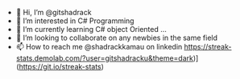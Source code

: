 - 👋 Hi, I’m @gitshadrack
- 👀 I’m interested in C# Programming 
- 🌱 I’m currently learning C# object Oriented ...
- 💞️ I’m looking to collaborate on any newbies in the same field
- 📫 How to reach me @shadrackkamau on linkedin 
https://streak-stats.demolab.com/?user=gitshadracku&theme=dark)](https://git.io/streak-stats)
<!---
gitshadrack/gitshadrack is a ✨ special ✨ repository because its `README.md` (this file) appears on your GitHub profile.
You can click the Preview link to take a look at your changes.
--->
